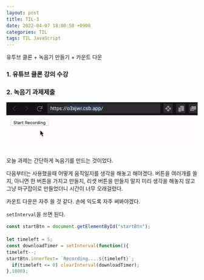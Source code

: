 ```yaml
---
layout: post
title: TIL-3
date: 2022-04-07 18:00:50 +0900
categories: TIL
tags: TIL JavaScript  
---
```


유투브 클론 + 녹음기 만들기 + 카운트 다운



### 1. 유튜브 클론 강의 수강



### 2. 녹음기 과제제출



![ezgif-4-56422518c6](../assets/img/2022-04-07-TIL-3/ezgif-4-56422518c6.gif)



오늘 과제는 간단하게 녹음기를 만드는 것이었다.

다음부터는 사용했을때 어떻게 움직일지를 생각을 해놓고 해야겠다. 버튼을 여러개를 쓸 지, 아니면 한 버튼을 가지고 만들지, 리셋 버튼을 만들지 말지 미리 생각을 해놓지 않고 그냥 마구잡이로 만들었더니 시간이 너무 오래걸렸다.

카운트 다운은 자주 쓸 것 같다. 손에 익도록 자주 써봐야겠다.

`setInterval`을 쓰면 된다.

```js
const startBtn = document.getElementById("startBtn");

let timeleft = 5;
const downloadTimer = setInterval(function(){
timeleft--;
startBtn.innerText= `Recording....${timeleft}`;
  if(timeleft <= 0) clearInterval(downloadTimer);
},1000);
```






